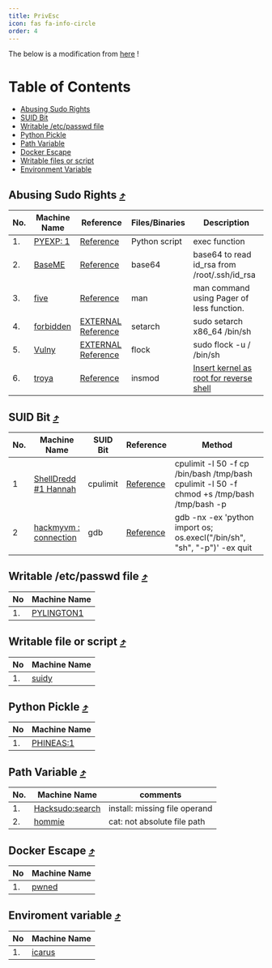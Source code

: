 ```yaml
---
title: PrivEsc
icon: fas fa-info-circle
order: 4
---
```


The below is a modification from [here](https://github.com/Ignitetechnologies/Privilege-Escalation) !


Table of Contents
=================

* [Abusing Sudo Rights](#sudo)
* [SUID Bit](#suid)
* [Writable /etc/passwd file](#etc)
* [Python Pickle](#pickle)
* [Path Variable](#path)
* [Docker Escape](#docker)
* [Writable files or script](#wfos)
* [Environment Variable](#ev)

<a name="sudo"></a>
##  Abusing Sudo Rights [⤴](#table-of-contents)

|No.|Machine Name|Reference|Files/Binaries| Description |
|-------|--------------|--------------|----------------|----------------|
|1.|[PYEXP: 1](https://www.vulnhub.com/entry/pyexp-1,534/)|[Reference](https://am-a-circle.github.io/posts/PYEXP_1/)| Python script| exec function |
|2.|[BaseME](https://hackmyvm.eu/machines/machine.php?vm=BaseME)|[Reference](https://am-a-circle.github.io/posts/BaseME/)| base64| base64 to read id_rsa from /root/.ssh/id_rsa |
|3.|[five](https://hackmyvm.eu/machines/machine.php?vm=five)|[Reference](https://am-a-circle.github.io/posts/five/)| man | man command using Pager of less function. |
|4.|[forbidden](https://hackmyvm.eu/machines/machine.php?vm=Forbidden)| [EXTERNAL Reference](https://d4t4s3c.medium.com/hackmyvm-forbidden-4266900e6c94) | setarch |  sudo setarch x86_64 /bin/sh |
|5.|[Vulny](https://hackmyvm.eu/machines/machine.php?vm=Vulny)| [EXTERNAL Reference](https://kerszl.github.io/hacking/walkthrough/vulny/) | flock |   sudo flock -u / /bin/sh |
|6.|[troya](https://hackmyvm.eu/machines/machine.php?vm=troya)|[Reference](https://am-a-circle.github.io/posts/troya/)| insmod | [Insert kernel as root for reverse shell](https://book.hacktricks.xyz/linux-unix/privilege-escalation/linux-capabilities#example-2-with-binary)  |
 
<a name="suid"></a>
##  SUID Bit [⤴](#table-of-contents)

|No.| Machine Name                 |SUID Bit| Reference | Method |
|-------|------------------------------|-------|-------|--------------------------------------------------------|
|1|[ShellDredd #1 Hannah](https://www.vulnhub.com/entry/onsystem-shelldredd-1-hannah,545/)| cpulimit|[Reference](https://am-a-circle.github.io/posts/ONSYSTEM-HANNAH/)  | cpulimit -l 50 -f cp /bin/bash /tmp/bash <br> cpulimit -l 50 -f chmod +s /tmp/bash <br>  /tmp/bash -p|
|2|[hackmyvm : connection](https://hackmyvm.eu/machines/machine.php?vm=Connection)| gdb |[Reference](https://am-a-circle.github.io/posts/connection/)  | gdb -nx -ex 'python import os; os.execl("/bin/sh", "sh", "-p")' -ex quit |



<a name="etc"></a>
##  Writable /etc/passwd file [⤴](#table-of-contents)

| No | Machine Name|
|----|-----------|
|1.	 | [PYLINGTON1](https://am-a-circle.github.io/posts/PYLINGTON_1/)|

<a name="wfos"></a>
##  Writable file or script [⤴](#table-of-contents)

| No | Machine Name|
|----|-----------|
|1.	 | [suidy](https://am-a-circle.github.io/posts/suidy/)|

<a name="pickle"></a>
##  Python Pickle [⤴](#table-of-contents)

| No | Machine Name|
|----|-----------|
|1.	 | [PHINEAS:1](https://am-a-circle.github.io/posts/PHINEAS_1/)|

<a name="path"></a>
##  Path Variable [⤴](#table-of-contents)

|No.| Machine Name   | comments  |
|-------|-----------------|--------|
|1.| [Hacksudo:search](https://am-a-circle.github.io/posts/Hacksudo_Search/)|install: missing file operand    |
|2.| [hommie](https://am-a-circle.github.io/posts/Hommie/)|cat: not absolute file path   |

<a name="docker"></a>
##  Docker Escape [⤴](#table-of-contents)

| No | Machine Name|
|----|-----------|
|1.	 | [pwned](https://am-a-circle.github.io/posts/pwned/)|

<a name="ev"></a>
##  Enviroment variable [⤴](#table-of-contents)

| No | Machine Name|
|----|-----------|
|1.| [icarus](https://tamanduaflag.github.io/posts/hack-my-vm-icarus/)| LD_PRELOAD |
